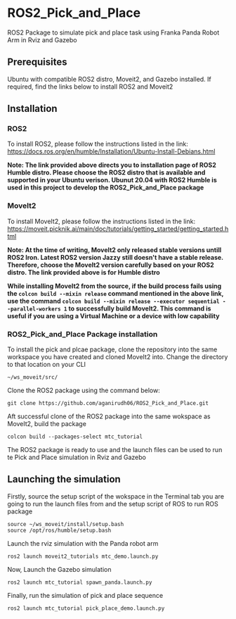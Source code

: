 # ROS2_Pick_and_Place
ROS2 Package to simulate pick and place task using Franka Panda Robot Arm in Rviz and Gazebo
## Prerequisites
Ubuntu with compatible ROS2 distro, Moveit2, and Gazebo installed. If required, find the links below to install ROS2 and Moveit2

## Installation
### ROS2
To install ROS2, please follow the instructions listed in the link: https://docs.ros.org/en/humble/Installation/Ubuntu-Install-Debians.html

**Note: The link provided above directs you to installation page of ROS2 Humble distro. Please choose the ROS2 distro that is available and supported in your Ubuntu verison. Ubunut 20.04 with ROS2 Humble is used in this project to develop the ROS2_Pick_and_Place package**

### MoveIt2
To install MoveIt2, please follow the instructions listed in the link: https://moveit.picknik.ai/main/doc/tutorials/getting_started/getting_started.html

**Note: At the time of writing, MoveIt2 only released stable versions untill ROS2 Iron. Latest ROS2 version Jazzy still doesn't have a stable release. Therefore, choose the MoveIt2 version carefully based on your ROS2 distro. The link provided above is for Humble distro**

**While installing MoveIt2 from the source, if the build process fails using the `colcon build --mixin release` command mentioned in the above link, use the command `colcon build --mixin release --executor sequential --parallel-workers 1` to successfully build MoveIt2. This command is useful if you are using a Virtual Machine or a device with low capability**

### ROS2_Pick_and_Place Package installation
To install the pick and plcae package, clone the repository into the same workspace you have created and cloned MoveIt2 into. Change the directory to that location on your CLI
```
~/ws_moveit/src/
```

Clone the ROS2 package using the command below:
```
git clone https://github.com/aganirudh06/ROS2_Pick_and_Place.git
```

Aft successful clone of the ROS2 package into the same wokspace as MoveIt2, build the package
```
colcon build --packages-select mtc_tutorial
```

The ROS2 package is ready to use and the launch files can be used to run te Pick and Place simulation in Rviz and Gazebo

## Launching the simulation

Firstly, source the setup script of the wokspace in the Terminal tab you are going to run the launch files from and the setup script of ROS to run ROS package

```
source ~/ws_moveit/install/setup.bash
source /opt/ros/humble/setup.bash
```

Launch the rviz simulation with the Panda robot arm
```
ros2 launch moveit2_tutorials mtc_demo.launch.py
```

Now, Launch the Gazebo simulation
```
ros2 launch mtc_tutorial spawn_panda.launch.py
```

Finally, run the simulation of pick and place sequence
```
ros2 launch mtc_tutorial pick_place_demo.launch.py
```
